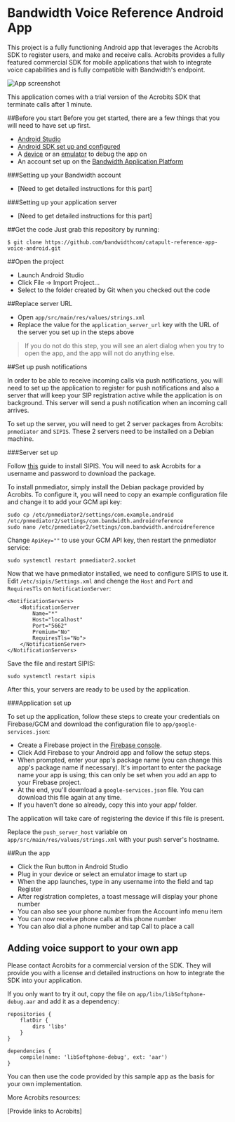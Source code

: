 Bandwidth Voice Reference Android App
===============================

This project is a fully functioning Android app that leverages the Acrobits SDK to register users, and make and receive calls. Acrobits provides a fully featured commercial SDK for mobile applications that wish to integrate voice capabilities and is fully compatible with Bandwidth's endpoint.

![App screenshot](https://github.com/bandwidthcom/catapult-reference-app-voice-android/blob/master/screenshot.png)

This application comes with a trial version of the Acrobits SDK that terminate calls after 1 minute.

##Before you start
Before you get started, there are a few things that you will need to have set up first.
 - [Android Studio](http://developer.android.com/sdk/index.html)
 - [Android SDK set up and configured](http://developer.android.com/sdk/installing/index.html)
 - A [device](http://developer.android.com/tools/device.html) or an [emulator](http://developer.android.com/tools/devices/emulator.html) to debug the app on
 - An account set up on the [Bandwidth Application Platform](https://catapult.inetwork.com/)

###Setting up your Bandwidth account
 - [Need to get detailed instructions for this part]
 
###Setting up your application server
 - [Need to get detailed instructions for this part]
 
##Get the code
Just grab this repository by running:

    $ git clone https://github.com/bandwidthcom/catapult-reference-app-voice-android.git

##Open the project
 - Launch Android Studio
 - Click File -> Import Project...
 - Select to the folder created by Git when you checked out the code

##Replace server URL
 - Open `app/src/main/res/values/strings.xml`
 - Replace the value for the `application_server_url` key with the URL of the server you set up in the steps above
 
> If you do not do this step, you will see an alert dialog when you try to open the app, and the app will not do anything else.

##Set up push notifications

In order to be able to receive incoming calls via push notifications, you will need to set up the application to register for push notifications and also
a server that will keep your SIP registration active while the application is on background. This server will send a push notification when an incoming call arrives.

To set up the server, you will need to get 2 server packages from Acrobits: `pnmediator` and `SIPIS`. These 2 servers need to be installed on a Debian machine.

###Server set up

Follow [this](https://doc.acrobits.net/sipis/installation.html) guide to install SIPIS. You will need to ask Acrobits for a username and password to download the package.

To install pnmediator, simply install the Debian package provided by Acrobits. 
To configure it, you will need to copy an example configuration file and change it to add your GCM api key:

    sudo cp /etc/pnmediator2/settings/com.example.android /etc/pnmediator2/settings/com.bandwidth.androidreference
    sudo nano /etc/pnmediator2/settings/com.bandwidth.androidreference

Change `ApiKey=""` to use your GCM API key, then restart the pnmediator service:

    sudo systemctl restart pnmediator2.socket

Now that we have pnmediator installed, we need to configure SIPIS to use it. Edit `/etc/sipis/Settings.xml` and chenge the `Host` and `Port` and `RequiresTls` on `NotificationServer`:

    <NotificationServers>
        <NotificationServer
            Name="*"
            Host="localhost"
            Port="5662"
            Premium="No"
            RequiresTls="No">
        </NotificationServer>
    </NotificationServers>

Save the file and restart SIPIS:

    sudo systemctl restart sipis

After this, your servers are ready to be used by the application.

###Application set up

To set up the application, follow these steps to create your credentials on Firebase/GCM and download the configuration file to `app/google-services.json`:

 - Create a Firebase project in the [Firebase console](https://console.firebase.google.com/).
 - Click Add Firebase to your Android app and follow the setup steps.
 - When prompted, enter your app's package name (you can change this app's package name if necessary). It's important to enter the package name your app is using; this can only be set when you add an app to your Firebase project.
 - At the end, you'll download a `google-services.json` file. You can download this file again at any time.
 - If you haven't done so already, copy this into your app/ folder.

The application will take care of registering the device if this file is present.

Replace the `push_server_host` variable on `app/src/main/res/values/strings.xml` with your push server's hostname.

##Run the app
 - Click the Run button in Android Studio
 - Plug in your device or select an emulator image to start up
 - When the app launches, type in any username into the field and tap Register
 - After registration completes, a toast message will display your phone number
  - You can also see your phone number from the Account info menu item
 - You can now receive phone calls at this phone number
 - You can also dial a phone number and tap Call to place a call

## Adding voice support to your own app

Please contact Acrobits for a commercial version of the SDK. They will provide you with a license and detailed instructions on how to integrate the SDK into your application.

If you only want to try it out, copy the file on ```app/libs/libSoftphone-debug.aar``` and add it as a dependency:

```
repositories {
    flatDir {
        dirs 'libs'
    }
}

dependencies {
    compile(name: 'libSoftphone-debug', ext: 'aar')
}
```

You can then use the code provided by this sample app as the basis for your own implementation.

More Acrobits resources:

[Provide links to Acrobits]

